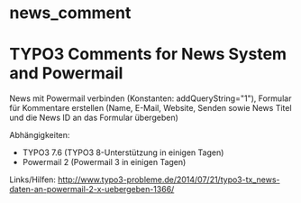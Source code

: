 # news_comment
<h1>TYPO3 Comments for News System and Powermail</h1>

News mit Powermail verbinden (Konstanten: addQueryString="1"), Formular für Kommentare erstellen (Name, E-Mail, Website, Senden sowie News Titel und die News ID an das Formular übergeben)

Abhängigkeiten:
<ul><li>TYPO3 7.6 (TYPO3 8-Unterstützung in einigen Tagen)</li>
<li>Powermail 2 (Powermail 3 in einigen Tagen)</li></ul>

<span>Links/Hilfen:</span>
http://www.typo3-probleme.de/2014/07/21/typo3-tx_news-daten-an-powermail-2-x-uebergeben-1366/ 

